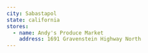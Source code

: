 ```yaml
---
city: Sabastapol
state: california
stores:
  - name: Andy's Produce Market
    address: 1691 Gravenstein Highway North
---
```

